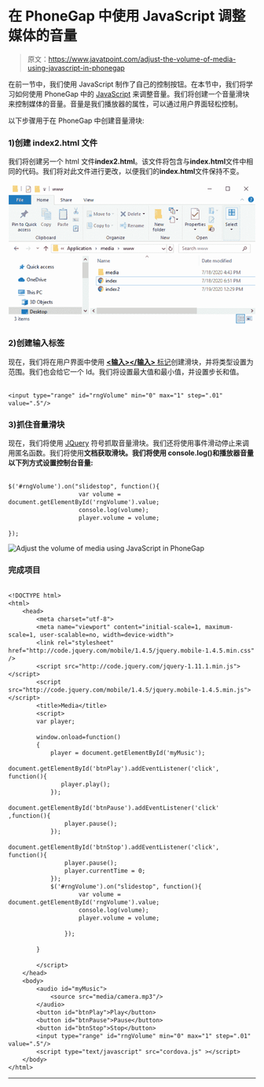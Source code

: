 # 在 PhoneGap 中使用 JavaScript 调整媒体的音量

> 原文：<https://www.javatpoint.com/adjust-the-volume-of-media-using-javascript-in-phonegap>

在前一节中，我们使用 JavaScript 制作了自己的控制按钮。在本节中，我们将学习如何使用 PhoneGap 中的 [JavaScript](https://www.javatpoint.com/javascript-tutorial) 来调整音量。我们将创建一个音量滑块来控制媒体的音量。音量是我们播放器的属性，可以通过用户界面轻松控制。

以下步骤用于在 PhoneGap 中创建音量滑块:

### 1)创建 index2.html 文件

我们将创建另一个 html 文件**index2.html**。该文件将包含与**index.html**文件中相同的代码。我们将对此文件进行更改，以便我们的**index.html**文件保持不变。

![Adjust the volume of media using JavaScript in PhoneGap](img/bef081c9d0781479e548acfa594b831b.png)

### 2)创建输入标签

现在，我们将在用户界面中使用 [**<输入></输入>** 标记](https://www.javatpoint.com/html-input-tag)创建滑块，并将类型设置为范围。我们也会给它一个 Id。我们将设置最大值和最小值，并设置步长和值。

```

<input type="range" id="rngVolume" min="0" max="1" step=".01" value=".5"/>

```

### 3)抓住音量滑块

现在，我们将使用 [JQuery](https://www.javatpoint.com/jquery-tutorial) 符号抓取音量滑块。我们还将使用事件滑动停止来调用匿名函数。我们将使用**文档获取滑块。我们将使用 console.log()和播放器音量以下列方式设置控制台音量:**

```

$('#rngVolume').on("slidestop", function(){
                    var volume = document.getElementById('rngVolume').value;
                    console.log(volume);
                    player.volume = volume;

});

```

![Adjust the volume of media using JavaScript in PhoneGap](img/ed24db17dd7aeedba0a249f028aaa3ba.png)

### 完成项目

```

<!DOCTYPE html>
<html>
    <head>
        <meta charset="utf-8">
        <meta name="viewport" content="initial-scale=1, maximum-scale=1, user-scalable=no, width=device-width">
        <link rel="stylesheet" href="http://code.jquery.com/mobile/1.4.5/jquery.mobile-1.4.5.min.css" />
        <script src="http://code.jquery.com/jquery-1.11.1.min.js"></script>
        <script src="http://code.jquery.com/mobile/1.4.5/jquery.mobile-1.4.5.min.js"></script>
        <title>Media</title>
        <script>
        var player;

        window.onload=function()
        {
            player = document.getElementById('myMusic');
            document.getElementById('btnPlay').addEventListener('click', function(){
               player.play(); 
            });
            document.getElementById('btnPause').addEventListener('click' ,function(){
                player.pause();   
            });
            document.getElementById('btnStop').addEventListener('click', function(){
                player.pause();
                player.currentTime = 0;
            });
            $('#rngVolume').on("slidestop", function(){
                    var volume = document.getElementById('rngVolume').value;
                    console.log(volume);
                    player.volume = volume;

                });

        }

        </script>
    </head>
    <body>
        <audio id="myMusic">
            <source src="media/camera.mp3"/>
        </audio>
        <button id="btnPlay">Play</button>
        <button id="btnPause">Pause</button>
        <button id="btnStop">Stop</button>
        <input type="range" id="rngVolume" min="0" max="1" step=".01" value=".5"/>
        <script type="text/javascript" src="cordova.js" ></script>
    </body>
</html>

```

* * *